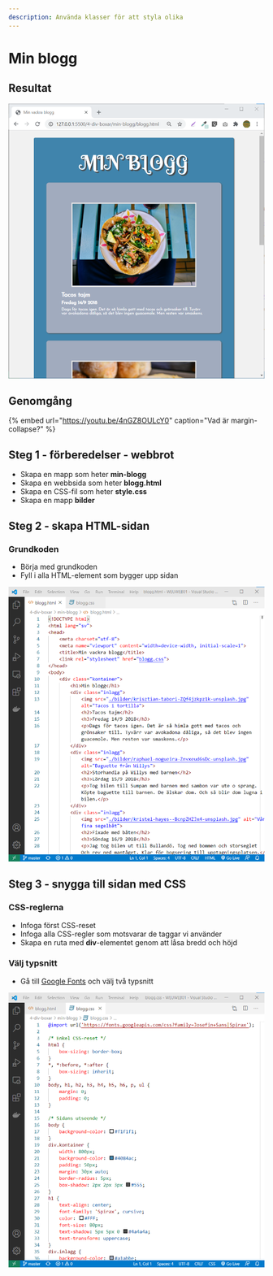 ```yaml
---
description: Använda klasser för att styla olika
---
```


# Min blogg

## Resultat

![](../.gitbook/assets/image%20%2862%29.png)

## Genomgång

{% embed url="https://youtu.be/4nGZ8OULcY0" caption="Vad är margin-collapse?" %}

## Steg 1 - förberedelser - webbrot

* Skapa en mapp som heter **min-blogg**
* Skapa en webbsida som heter **blogg.html**
* Skapa en CSS-fil som heter **style.css**
* Skapa en mapp **bilder**

## Steg 2 - skapa HTML-sidan <a id="steg-2-skapa-html-sida"></a>

### Grundkoden

* Börja med grundkoden
* Fyll i alla HTML-element som bygger upp sidan

![](../.gitbook/assets/image%20%2864%29.png)

## **Steg 3 - snygga till sidan med CSS** <a id="steg-3-snygga-till-sidan-med-css"></a>

### CSS-reglerna <a id="css-reglerna"></a>

* Infoga först CSS-reset
* Infoga alla CSS-regler som motsvarar de taggar vi använder
* Skapa en ruta med **div**-elementet genom att låsa bredd och höjd

### Välj typsnitt

* Gå till [Google Fonts](https://fonts.google.com) och välj två typsnitt

![](../.gitbook/assets/image%20%2866%29.png)

